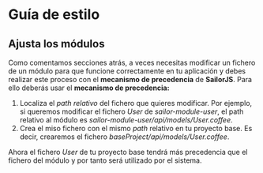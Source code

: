 # Guía de estilo

## Ajusta los módulos

Como comentamos secciones atrás, a veces necesitas modificar un fichero de un módulo para que funcione correctamente en tu aplicación y debes realizar este proceso con el **mecanismo de precedencia** de **SailorJS**. Para ello deberás usar el **mecanismo de precedencia:**

1. Localiza el *path relativo* del fichero que quieres modificar. Por ejemplo, si queremos modificar el fichero *User* de *sailor-module-user*, el path relativo al módulo es *sailor-module-user/api/models/User.coffee*.
2. Crea el miso fichero con el mismo *path* relativo en tu proyecto base. Es decir, crearemos el fichero *baseProject/api/models/User.coffee*.

Ahora el fichero *User* de tu proyecto base tendrá más precedencia que el fichero del módulo y por tanto será utilizado por el sistema.
